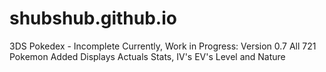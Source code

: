 # shubshub.github.io
3DS Pokedex - Incomplete Currently, Work in Progress: Version 0.7
All 721 Pokemon Added
Displays Actuals Stats, IV's EV's Level and Nature
